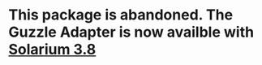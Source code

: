 # This package is abandoned. The Guzzle Adapter is now availble with [Solarium 3.8](https://github.com/solariumphp/solarium/releases/tag/3.8.0)
